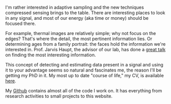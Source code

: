 I'm rather interested in adaptive sampling and the new techniques compressed
sensing brings to the table. There are interesting places to look in any
signal, and most of our energy (aka time or money) should be focused there. 

For example, thermal images are relatively simple; why not focus on the edges?
That's where the detail, the most pertinent information lies. Or determining
ages from a family portrait: the faces hold the information we're interested
in. Prof. Jarvis Haupt, the advisor of our lab, has done a [great talk][talk] on
finding the most interesting information.

This concept of detecting and estimating data present in a signal and using it
to your advantage seems so natural and fascinates me, the reason I'll be
getting my PhD in it. My most up to date "course of life," my CV, is available [here][CV].

My [Github][git] contains almost all of the code I work on. It has everything
from research activities to small projects to this website.


[talk]:http://nuit-blanche.blogspot.com/2013/08/sahd-compressive-saliency-sensing.html
[CV]:https://www.dropbox.com/s/9s4yvz6mjc7x41a/CV.pdf
[git]:https://github.com/scottsievert
